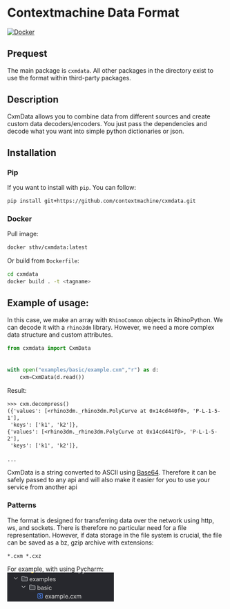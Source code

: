 # Contextmachine Data Format
[![Docker](https://github.com/contextmachine/cxmdata/actions/workflows/docker-publish.yml/badge.svg)](https://github.com/contextmachine/cxmdata/actions/workflows/docker-publish.yml)
## Prequest
The main package is `cxmdata`. All other packages in the directory exist to use the format within third-party packages.
## Description
СxmData allows you to combine data from different sources and create custom data decoders/encoders. 
You just pass the dependencies and decode what you want into simple python dictionaries or json.
## Installation
### Pip
If you want to install with `pip`. You can follow:
```bash
pip install git+https://github.com/contextmachine/cxmdata.git
```
### Docker
Pull image: 
```bash
docker sthv/cxmdata:latest

``` 
Or build from `Dockerfile`:
```bash
cd cxmdata
docker build . -t <tagname>
```
## Example of usage:
 In this case, we make an array with `RhinoCommon` objects in RhinoPython. We can decode it with a `rhino3dm` library.
    However, we need a more complex data structure and custom attributes.
```python
from cxmdata import CxmData


with open("examples/basic/example.cxm","r") as d:
    cxm=CxmData(d.read())
```
Result:
```doctest
>>> cxm.decompress()
({'values': [<rhino3dm._rhino3dm.PolyCurve at 0x14cd440f0>, 'P-L-1-5-1'],
 'keys': ['k1', 'k2']},
{'values': [<rhino3dm._rhino3dm.PolyCurve at 0x14cd441f0>, 'P-L-1-5-2'],
 'keys': ['k1', 'k2']},

...
 ```
CxmData is a string converted to ASCII using [Base64](https://en.wikipedia.org/wiki/Base64). 
Therefore it can be safely passed to any api and will also make it easier for you to use your service from another api

### Patterns
The format is designed for transferring data over the network using http, ws, and sockets. There is therefore no particular need for a file representation.
However, if data storage in the file system is crucial, the file can be saved as a bz, gzip archive with extensions:
```
*.cxm *.cxz 
```
For example, with using Pycharm:\
![img_1.png](img_1.png)
